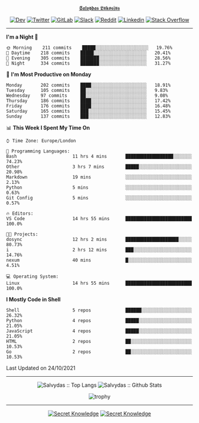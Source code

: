 <div align="center">
  
[𝕾𝖆𝖑𝖛𝖞𝖉𝖆𝖘 𝕷𝖚𝖐𝖔𝖘𝖎𝖚𝖘](https://git.io/JJwwg)
  
[![Dev](https://img.shields.io/badge/-DEV-222222?style=flat-square&logo=dev.to&logoColor=white&link=https://dev.to/sso/)](https://dev.to/sso/)
[![Twitter](https://img.shields.io/badge/-Twitter-222222?style=flat-square&logo=twitter&logoColor=white&link=https://twitter.com/digital_wizz/)](https://twitter.com/digital_wizz/)
[![GitLab](https://img.shields.io/badge/-GitLab-222222?style=flat-square&logo=GitLab&logoColor=white&link=https://gitlab.com/ss-o/)](https://gitlab.com/ss-o/)
[![Slack](https://img.shields.io/badge/-Slack-222222?style=flat-square&logo=Slack&logoColor=white&link=https://digital-teams.slack.com/)](https://digital-teams.slack.com/)
[![Reddit](https://img.shields.io/badge/-Reddit-222222?style=flat-square&logo=Reddit&logoColor=white&link=https://https://www.reddit.com/user/ss-o/)](https://www.reddit.com/user/ss-o/)
[![Linkedin](https://img.shields.io/badge/-LinkedIn-222222?style=flat-square&logo=Linkedin&logoColor=white&link=https://www.linkedin.com/in/digital-clouds/)](https://www.linkedin.com/in/digital-clouds/)
[![Stack Overflow](https://img.shields.io/badge/-Stack%20Overflow-222222?style=flat-square&logo=stack-overflow&logoColor=white&link=https://stackoverflow.com/users/13893752/salvydas-lukosius)](https://stackoverflow.com/users/13893752/salvydas-lukosius)
  
</div>

---

<!--START_SECTION:waka-->
**I'm a Night 🦉** 

```text
🌞 Morning    211 commits    █████░░░░░░░░░░░░░░░░░░░░   19.76% 
🌆 Daytime    218 commits    █████░░░░░░░░░░░░░░░░░░░░   20.41% 
🌃 Evening    305 commits    ███████░░░░░░░░░░░░░░░░░░   28.56% 
🌙 Night      334 commits    ███████░░░░░░░░░░░░░░░░░░   31.27%

```
📅 **I'm Most Productive on Monday** 

```text
Monday       202 commits    ████░░░░░░░░░░░░░░░░░░░░░   18.91% 
Tuesday      105 commits    ██░░░░░░░░░░░░░░░░░░░░░░░   9.83% 
Wednesday    97 commits     ██░░░░░░░░░░░░░░░░░░░░░░░   9.08% 
Thursday     186 commits    ████░░░░░░░░░░░░░░░░░░░░░   17.42% 
Friday       176 commits    ████░░░░░░░░░░░░░░░░░░░░░   16.48% 
Saturday     165 commits    ███░░░░░░░░░░░░░░░░░░░░░░   15.45% 
Sunday       137 commits    ███░░░░░░░░░░░░░░░░░░░░░░   12.83%

```


📊 **This Week I Spent My Time On** 

```text
⌚︎ Time Zone: Europe/London

💬 Programming Languages: 
Bash                     11 hrs 4 mins       ██████████████████░░░░░░░   74.23% 
Other                    3 hrs 7 mins        █████░░░░░░░░░░░░░░░░░░░░   20.98% 
Markdown                 19 mins             ░░░░░░░░░░░░░░░░░░░░░░░░░   2.13% 
Python                   5 mins              ░░░░░░░░░░░░░░░░░░░░░░░░░   0.63% 
Git Config               5 mins              ░░░░░░░░░░░░░░░░░░░░░░░░░   0.57%

🔥 Editors: 
VS Code                  14 hrs 55 mins      █████████████████████████   100.0%

🐱‍💻 Projects: 
dosync                   12 hrs 2 mins       ████████████████████░░░░░   80.73% 
i                        2 hrs 12 mins       ███░░░░░░░░░░░░░░░░░░░░░░   14.76% 
nexum                    40 mins             █░░░░░░░░░░░░░░░░░░░░░░░░   4.51%

💻 Operating System: 
Linux                    14 hrs 55 mins      █████████████████████████   100.0%

```

**I Mostly Code in Shell** 

```text
Shell                    5 repos             ██████░░░░░░░░░░░░░░░░░░░   26.32% 
Python                   4 repos             █████░░░░░░░░░░░░░░░░░░░░   21.05% 
JavaScript               4 repos             █████░░░░░░░░░░░░░░░░░░░░   21.05% 
HTML                     2 repos             ██░░░░░░░░░░░░░░░░░░░░░░░   10.53% 
Go                       2 repos             ██░░░░░░░░░░░░░░░░░░░░░░░   10.53%

```



 Last Updated on 24/10/2021
<!--END_SECTION:waka-->

---

<div align=center>

![Salvydas :: Top Langs](https://github-readme-stats.vercel.app/api/top-langs/?username=ss-o&langs_count=8&card_width=300&theme=blue-green&layout=compact)
![Salvydas :: Github Stats](https://github-readme-stats.vercel.app/api?username=ss-o&theme=blue-green&layout=compact&no-frame=true)
 
![trophy](https://github-profile-trophy.vercel.app/?username=ss-o&theme=darkhub&rank=SSS,SS,S,AAA,AA,A,B,C&no-frame=true)

---

[![Secret Knowledge](https://github-readme-stats.vercel.app/api/pin/?username=github&repo=government.github.com&card_width=150&theme=blue-green&layout=compact)](https://github.com/github/government.github.com)
[![Secret Knowledge](https://github-readme-stats.vercel.app/api/pin/?username=ss-o&repo=the-book-of-secret-knowledge&card_width=150&theme=blue-green&layout=compact)](https://github.com/ss-o/the-book-of-secret-knowledge)

</div>
